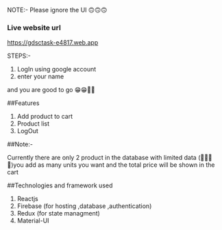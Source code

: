 NOTE:- Please ignore the UI 🙃🙃🙃

### Live  website url

https://gdsctask-e4817.web.app

STEPS:-

1. LogIn using google account 
2. enter your name 

and you are good to go 😁😁🙂🙂

##Features

1. Add product to cart 
2. Product list 
3. LogOut 


##Note:-

Currently there are only 2 product in the database with limited data (🥲🥲🥲🥲)you add as many units you want and the total price will be shown in the cart 

##Technologies and framework used 
1. Reactjs
2. Firebase (for hosting ,database ,authentication)
3. Redux (for state managment)
4. Material-UI

